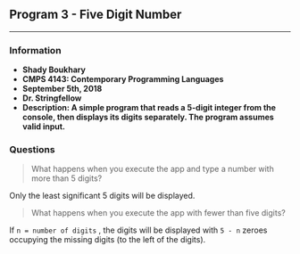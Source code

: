 ## Program 3 - Five Digit Number
***
### Information
* **Shady Boukhary**
* **CMPS 4143: Contemporary Programming Languages**
* **September 5th, 2018**
* **Dr. Stringfellow**
* **Description: A simple program that reads a 5-digit integer from the console, 
 then displays its digits separately. The program assumes valid input.**

### Questions

> What happens when you execute the app and type a number with more than 5 digits?

Only the least significant 5 digits will be displayed.


> What happens when you execute the app with fewer than five digits?

If `n = number of digits` , the digits will be displayed with `5 - n` zeroes occupying the missing digits (to the left of the digits).